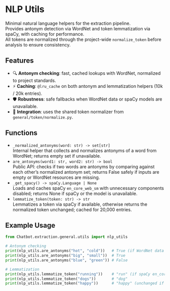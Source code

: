 # NLP Utils

Minimal natural language helpers for the extraction pipeline.  
Provides antonym detection via WordNet and token lemmatization via spaCy, with caching for performance.  
All tokens are normalized through the project-wide `normalize_token` before analysis to ensure consistency.

## Features
- 🔍 **Antonym checking**: fast, cached lookups with WordNet, normalized to project standards.
- ⚡ **Caching**: `@lru_cache` on both antonym and lemmatization helpers (10k / 20k entries).
- 🛡️ **Robustness**: safe fallbacks when WordNet data or spaCy models are unavailable.
- 🔗 **Integration**: uses the shared token normalizer from `general/token/normalize.py`.

## Functions
- `_normalized_antonyms(word: str) -> set[str]`  
  Internal helper that collects and normalizes antonyms of a word from WordNet; returns empty set if unavailable.
- `are_antonyms(word1: str, word2: str) -> bool`  
  Public API: checks if two words are antonyms by comparing against each other’s normalized antonym set; returns False safely if inputs are empty or WordNet resources are missing.
- `_get_spacy() -> spaCy.Language | None`  
  Loads and caches spaCy `en_core_web_sm` with unnecessary components disabled; returns None if spaCy or the model is unavailable.
- `lemmatize_token(token: str) -> str`  
  Lemmatizes a token via spaCy if available, otherwise returns the normalized token unchanged; cached for 20,000 entries.

## Example Usage

```python
from Chatbot.extraction.general.utils import nlp_utils

# Antonym checking
print(nlp_utils.are_antonyms("hot", "cold"))   # True (if WordNet data is available)
print(nlp_utils.are_antonyms("big", "small"))  # True
print(nlp_utils.are_antonyms("blue", "green")) # False

# Lemmatization
print(nlp_utils.lemmatize_token("running"))    # "run" (if spaCy en_core_web_sm is installed)
print(nlp_utils.lemmatize_token("dogs"))       # "dog"
print(nlp_utils.lemmatize_token("happy"))      # "happy" (unchanged if spaCy not available)

